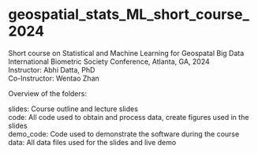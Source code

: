 # geospatial_stats_ML_short_course_2024

Short course on Statistical and Machine Learning for Geospatal Big Data\
International Biometric Society Conference, Atlanta, GA, 2024\
Instructor: Abhi Datta, PhD\
Co-Instructor: Wentao Zhan

Overview of the folders:

slides: Course outline and lecture slides\
code: All code used to obtain and process data, create figures used in the slides\
demo_code: Code used to demonstrate the software during the course\
data: All data files used for the slides and live demo
